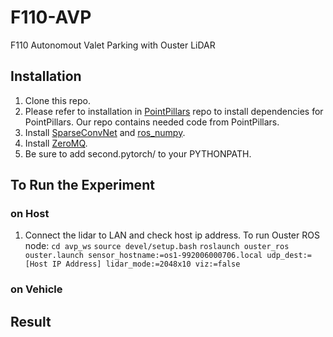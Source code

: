 # F110-AVP
F110 Autonomout Valet Parking with Ouster LiDAR

## Installation
1. Clone this repo.
2. Please refer to installation in [PointPillars](https://github.com/nutonomy/second.pytorch) repo to install dependencies for PointPillars. Our repo contains needed code from PointPillars.
3. Install [SparseConvNet](https://github.com/facebookresearch/SparseConvNet) and [ros_numpy](https://github.com/eric-wieser/ros_numpy).
4. Install [ZeroMQ](http://wiki.zeromq.org/intro:get-the-software).
5. Be sure to add second.pytorch/ to your PYTHONPATH.

## To Run the Experiment

### on Host
1. Connect the lidar to LAN and check host ip address. To run Ouster ROS node:
`cd avp_ws`
`source devel/setup.bash`
`roslaunch ouster_ros ouster.launch sensor_hostname:=os1-992006000706.local udp_dest:=[Host IP Address] lidar_mode:=2048x10 viz:=false`


### on Vehicle

## Result
